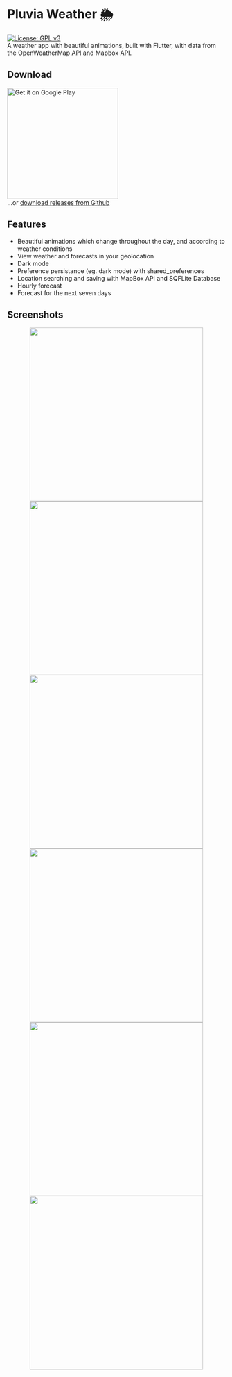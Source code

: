 # Pluvia Weather 🌦️
[![License: GPL v3](https://img.shields.io/badge/License-GPLv3-blue.svg)](https://www.gnu.org/licenses/gpl-3.0)
\
A weather app with beautiful animations, built with Flutter, with data from the OpenWeatherMap API and Mapbox API.

## Download
<a href='https://play.google.com/store/apps/details?id=com.spicychair.weather&hl=en&pcampaignid=pcampaignidMKT-Other-global-all-co-prtnr-py-PartBadge-Mar2515-1'><img alt='Get it on Google Play' src='https://play.google.com/intl/en_gb/badges/static/images/badges/en_badge_web_generic.png' width="256"/></a>\
...or [download releases from Github](https://github.com/SpicyChair/pluvia_weather_flutter/releases)

## Features
* Beautiful animations which change throughout the day, and according to weather conditions
* View weather and forecasts in your geolocation
* Dark mode
* Preference persistance (eg. dark mode) with shared_preferences
* Location searching and saving with MapBox API and SQFLite Database
* Hourly forecast
* Forecast for the next seven days

## Screenshots
<p align="center">
  <img src="https://github.com/SpicyChair/pluvia_weather_flutter/blob/master/screenshots/Google Pixel 3 5.5-inch Display (1080 x 2160) Screenshot 5.png" width="400">
  <img src="https://github.com/SpicyChair/pluvia_weather_flutter/blob/master/screenshots/Google Pixel 3 5.5-inch Display (1080 x 2160) Screenshot 1.png" width="400">
  <img src="https://github.com/SpicyChair/pluvia_weather_flutter/blob/master/screenshots/Google Pixel 3 5.5-inch Display (1080 x 2160) Screenshot 0.png" width="400">
  <img src="https://github.com/SpicyChair/pluvia_weather_flutter/blob/master/screenshots/Google Pixel 3 5.5-inch Display (1080 x 2160) Screenshot 4.png" width="400">
  <img src="https://github.com/SpicyChair/pluvia_weather_flutter/blob/master/screenshots/Google Pixel 3 5.5-inch Display (1080 x 2160) Screenshot 2.png" width="400">
  <img src="https://github.com/SpicyChair/pluvia_weather_flutter/blob/master/screenshots/Google Pixel 3 5.5-inch Display (1080 x 2160) Screenshot 3.png" width="400">
</p>
